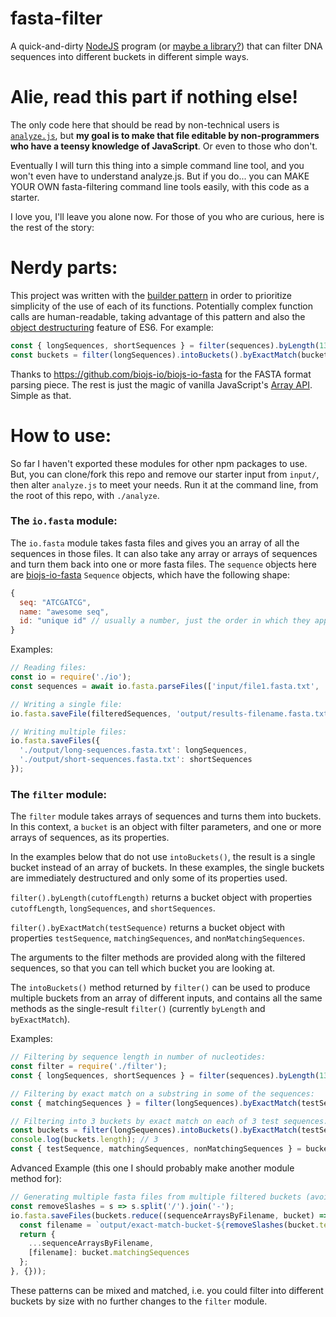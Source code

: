fasta-filter
============

A quick-and-dirty [NodeJS](https://nodejs.org/en/) program (or [maybe a library?](https://en.wikipedia.org/wiki/Library_\(computing\))) that can filter DNA sequences into different buckets in different simple ways.

Alie, read this part if nothing else!
=====================================

The only code here that should be read by non-technical users is [`analyze.js`](https://github.com/mturley/fasta-filter/blob/master/js/analyze.js), but **my goal is to make that file editable by non-programmers who have a teensy knowledge of JavaScript**. Or even to those who don't.

Eventually I will turn this thing into a simple command line tool, and you won't even have to understand analyze.js. But if you do... you can MAKE YOUR OWN fasta-filtering command line tools easily, with this code as a starter.

I love you, I'll leave you alone now. For those of you who are curious, here is the rest of the story:


Nerdy parts:
============

This project was written with the [builder pattern](https://en.wikipedia.org/wiki/Builder_pattern) in order to prioritize simplicity of the use of each of its functions. Potentially complex function calls are human-readable, taking advantage of this pattern and also the [object destructuring](https://javascript.info/destructuring-assignment#object-destructuring) feature of ES6. For example:

```js
const { longSequences, shortSequences } = filter(sequences).byLength(1300);
const buckets = filter(longSequences).intoBuckets().byExactMatch(bucketTests);
```

Thanks to https://github.com/biojs-io/biojs-io-fasta for the FASTA format parsing piece.
The rest is just the magic of vanilla JavaScript's [Array API](https://developer.mozilla.org/en-US/docs/Web/JavaScript/Reference/Global_Objects/Array). Simple as that.


How to use:
===========

So far I haven't exported these modules for other npm packages to use. But,
you can clone/fork this repo and remove our starter input from `input/`, then
alter `analyze.js` to meet your needs. Run it at the command line, from the
root of this repo, with `./analyze`.

### The `io.fasta` module:
The `io.fasta` module takes fasta files and gives you an array of all the sequences in those files.
It can also take any array or arrays of sequences and turn them back into one or more fasta files.
The `sequence` objects here are [biojs-io-fasta](https://github.com/biojs-io/biojs-io-fasta) `Sequence` objects, which have the following shape:
```js
{
  seq: "ATCGATCG",
  name: "awesome seq",
  id: "unique id" // usually a number, just the order in which they appeared in the fasta file
}
```

Examples:
```js
// Reading files:
const io = require('./io');
const sequences = await io.fasta.parseFiles(['input/file1.fasta.txt', 'input/file2.fasta.txt']);

// Writing a single file:
io.fasta.saveFile(filteredSequences, 'output/results-filename.fasta.txt');

// Writing multiple files:
io.fasta.saveFiles({
  './output/long-sequences.fasta.txt': longSequences,
  './output/short-sequences.fasta.txt': shortSequences
});
```

### The `filter` module:
The `filter` module takes arrays of sequences and turns them into buckets.
In this context, a `bucket` is an object with filter parameters, and one or more arrays of sequences, as its properties.

In the examples below that do not use `intoBuckets()`, the result is a single bucket instead of an array of buckets. In these examples, the single buckets are immediately destructured and only some of its properties used.

`filter().byLength(cutoffLength)` returns a bucket object with properties `cutoffLength`, `longSequences`, and `shortSequences`.

`filter().byExactMatch(testSequence)` returns a bucket object with properties `testSequence`, `matchingSequences`, and `nonMatchingSequences`.

The arguments to the filter methods are provided along with the filtered sequences, so that you can tell which bucket you are looking at.

The `intoBuckets()` method returned by `filter()` can be used to produce multiple buckets from an array of different inputs, and contains all the same methods as the single-result `filter()` (currently `byLength` and `byExactMatch`).

Examples:
```js
// Filtering by sequence length in number of nucleotides:
const filter = require('./filter');
const { longSequences, shortSequences } = filter(sequences).byLength(1300);

// Filtering by exact match on a substring in some of the sequences:
const { matchingSequences } = filter(longSequences).byExactMatch(testSequence);

// Filtering into 3 buckets by exact match on each of 3 test sequences:
const buckets = filter(longSequences).intoBuckets().byExactMatch(testSequencesArray);
console.log(buckets.length); // 3
const { testSequence, matchingSequences, nonMatchingSequences } = buckets[2];
```

Advanced Example (this one I should probably make another module method for):
```js
// Generating multiple fasta files from multiple filtered buckets (avoiding slashes in filenames):
const removeSlashes = s => s.split('/').join('-');
io.fasta.saveFiles(buckets.reduce((sequenceArraysByFilename, bucket) => {
  const filename = `output/exact-match-bucket-${removeSlashes(bucket.testSequence.name)}.fasta.txt`;
  return {
    ...sequenceArraysByFilename,
    [filename]: bucket.matchingSequences
  };
}, {}));
```

These patterns can be mixed and matched, i.e. you could filter into different buckets by size with no further changes to the `filter` module.
